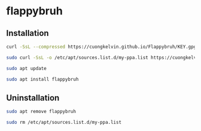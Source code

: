 # flappybruh

## Installation
```sh
curl -SsL --compressed https://cuongkelvin.github.io/Flappybruh/KEY.gpg | sudo apt-key add -
```
```sh
sudo curl -SsL -o /etc/apt/sources.list.d/my-ppa.list https://cuongkelvin.github.io/Flappybruh/cuongkelvin.list
```
```sh
sudo apt update
```
```sh
sudo apt install flappybruh
```
## Uninstallation
```sh
sudo apt remove flappybruh
```
```sh
sudo rm /etc/apt/sources.list.d/my-ppa.list
```
